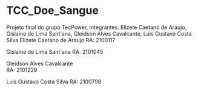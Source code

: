 # TCC_Doe_Sangue
Projeto final do grupo TecPower, integrantes: Elizete Caetano de Araujo, Gislaine de Lima Sant'ana,  Gleidson Alves Cavalcante, Luis Gustavo Costa Silva 
Elizete Caetano de Araujo
RA: 2100117

Gislaine de Lima Sant'ana
RA: 2101045

Gleidson Alves Cavalcante           
RA: 2101229

Luis Gustavo Costa Silva
RA: 2100798
